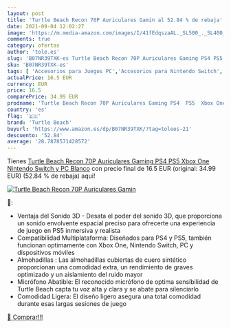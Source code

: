 ```yaml
---
layout: post
title: 'Turtle Beach Recon 70P Auriculares Gamin al 52.84 % de rebaja'
date: 2021-09-04 12:02:27
image: 'https://m.media-amazon.com/images/I/41fEdqszaAL._SL500_._SL400_.jpg'
comments: true
category: ofertas
author: 'tole.es'
slug: 'B07NR39TXK-es Turtle Beach Recon 70P Auriculares Gaming PS4 PS5 Xbox One...'
sku: 'B07NR39TXK-es'
tags: [ 'Accesorios para Juegos PC','Accesorios para Nintendo Switch','Accesorios para PlayStation 4','Accesorios para Xbox One','Accesorios para Xbox Series X y S','Auriculares gaming para Xbox One','Auriculares para Xbox Series X y S','Hardware y juegos para Nintendo Switch','Hardware y juegos para PlayStation 4','Hardware y juegos para Xbox One','Hardware y juegos para Xbox Series X y S','Juegos y Accesorios para PC','Videojuegos','nintendo','ps4','ps5','turtle beach','xbox', ]
actualPrice: 16.5 EUR
currency: EUR
price: 16.5
comparePrice: 34.99 EUR
prodname: 'Turtle Beach Recon 70P Auriculares Gaming PS4  PS5  Xbox One  Nintendo Switch y PC  Blanco'
country: 'es'
flag: '🇪🇸'
brand: 'Turtle Beach'
buyurl: 'https://www.amazon.es/dp/B07NR39TXK/?tag=tolees-21'
descuento: '52.84'
average: '28.7878571428572'
---
```


Tienes [Turtle Beach Recon 70P Auriculares Gaming PS4  PS5  Xbox One  Nintendo Switch y PC  Blanco](https://www.amazon.es/dp/B07NR39TXK/?tag=tolees-21) con precio final de  16.5 EUR (original: 34.99 EUR) (52.84 %  de rebaja) aqui!

[![Turtle Beach Recon 70P Auriculares Gamin](https://m.media-amazon.com/images/I/41fEdqszaAL._SL500_._SL400_.jpg)](https://www.amazon.es/dp/B07NR39TXK/?tag=tolees-21)

🔎:

- Ventaja del Sonido 3D - Desata el poder del sonido 3D, que proporciona un sonido envolvente espacial preciso para ofrecerte una experiencia de juego en PS5 inmersiva y realista
- Compatibilidad Multiplataforma: Diseñados para PS4 y PS5, también funcionan optimamente con Xbox One, Nintendo Switch, PC y dispositivos móviles
- Almohadillas : Las almohadillas cubiertas de cuero sintético proporcionan una comodidad extra, un rendimiento de graves optimizado y un aislamiento del ruido mayor
- Micrófono Abatible: El reconocido micrófono de optima sensibilidad de Turtle Beach capta tu voz alta y clara y se abate para silenciarlo
- Comodidad Ligera: El diseño ligero asegura una total comodidad durante esas largas sesiones de juego

[🛒 Comprar!!!](https://www.amazon.es/dp/B07NR39TXK/?tag=tolees-21)
